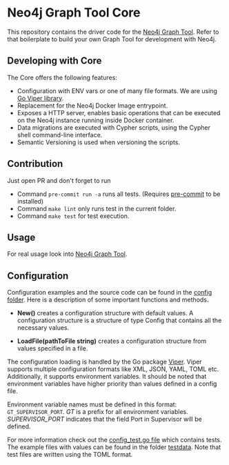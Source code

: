 # Neo4j Graph Tool Core

This repository contains the driver code for the [Neo4j Graph Tool](https://github.com/indykite/neo4j-graph-tool).
Refer to that boilerplate to build your own Graph Tool for development with Neo4j.

## Developing with Core

The Core offers the following features:

- Configuration with ENV vars or one of many file formats. We are using [Go Viper library](https://github.com/spf13/viper#why-viper).
- Replacement for the Neo4j Docker Image entrypoint.
- Exposes a HTTP server, enables basic operations that can be executed on the Neo4j instance running inside Docker container.
- Data migrations are executed with Cypher scripts, using the Cypher shell command-line interface.
- Semantic Versioning is used when versioning the scripts.

## Contribution

Just open PR and don't forget to run

- Command ```pre-commit run -a``` runs all tests. (Requires [pre-commit](https://pre-commit.com/#install) to be installed)
- Command ```make lint``` only runs test in the current folder.
- Command ```make test``` for test execution.

## Usage

For real usage look into [Neo4j Graph Tool](https://github.com/indykite/neo4j-graph-tool).

## Configuration

Configuration examples and the source code can be found in the [config folder](config).
Here is a description of some important functions and methods.

- **New()** creates a configuration structure with default values.
    A configuration structure is a structure of type Config that contains all the necessary values.

- **LoadFile(pathToFile string)** creates a configuration structure from values specified in a file.

The configuration loading is handled by the Go package [Viper](https://github.com/spf13/viper).
Viper supports multiple configuration formats like XML, JSON, YAML, TOML etc.
Additionally, it supports environment variables. It should be noted that environment variables have higher priority
than values defined in a config file.

Environment variable names must be defined in this format: ```GT_SUPERVISOR_PORT```.
*GT* is a prefix for all environment variables.
*SUPERVISOR_PORT* indicates that the field Port in Supervisor will be defined.

For more information check out the [config_test.go file](config/config_test.go) which contains tests.
The example files with values can be found in the folder [testdata](config/testdata/).
Note that test files are written using the TOML format.
